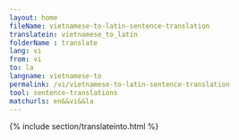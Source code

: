 ```yaml
---
layout: home
fileName: vietnamese-to-latin-sentence-translation
translatein: vietnamese_to_latin
folderName : translate
lang: vi
from: vi
to: la
langname: vietnamese-to
permalink: /vi/vietnamese-to-latin-sentence-translation
tool: sentence-translations
matchurls: en&&vi&&la
---
```

{% include section/translateinto.html %}
